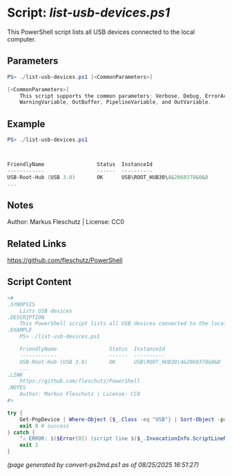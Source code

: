 Script: *list-usb-devices.ps1*
========================

This PowerShell script lists all USB devices connected to the local computer.

Parameters
----------
```powershell
PS> ./list-usb-devices.ps1 [<CommonParameters>]

[<CommonParameters>]
    This script supports the common parameters: Verbose, Debug, ErrorAction, ErrorVariable, WarningAction, 
    WarningVariable, OutBuffer, PipelineVariable, and OutVariable.
```

Example
-------
```powershell
PS> ./list-usb-devices.ps1



FriendlyName                 Status  InstanceId
------------                 ------  ----------
USB-Root-Hub (USB 3.0)       OK      USB\ROOT_HUB30\4&2060378&0&0
...

```

Notes
-----
Author: Markus Fleschutz | License: CC0

Related Links
-------------
https://github.com/fleschutz/PowerShell

Script Content
--------------
```powershell
<#
.SYNOPSIS
	Lists USB devices
.DESCRIPTION
	This PowerShell script lists all USB devices connected to the local computer.
.EXAMPLE
	PS> ./list-usb-devices.ps1

	FriendlyName                 Status  InstanceId
	------------                 ------  ----------
	USB-Root-Hub (USB 3.0)       OK      USB\ROOT_HUB30\4&2060378&0&0
	...
.LINK
	https://github.com/fleschutz/PowerShell
.NOTES
	Author: Markus Fleschutz | License: CC0
#>

try {
	Get-PnpDevice | Where-Object {$_.Class -eq "USB"} | Sort-Object -property FriendlyName | Format-Table -property FriendlyName,Status,InstanceId
	exit 0 # success
} catch {
	"⚠️ ERROR: $($Error[0]) (script line $($_.InvocationInfo.ScriptLineNumber))"
	exit 1
}
```

*(page generated by convert-ps2md.ps1 as of 08/25/2025 16:51:27)*
